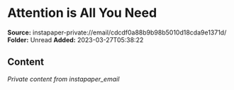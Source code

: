 # Attention is All You Need

**Source:** instapaper-private://email/cdcdf0a88b9b98b5010d18cda9e1371d/
**Folder:** Unread
**Added:** 2023-03-27T05:38:22




## Content
*Private content from instapaper_email*
